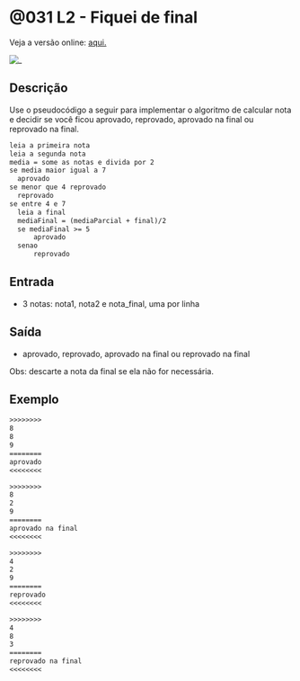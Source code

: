 # @031 L2 - Fiquei de final

Veja a versão online: [aqui.](https://github.com/qxcodefup/arcade/blob/master/base/031/Readme.md)

![_](https://raw.githubusercontent.com/qxcodefup/arcade/master/base/031/cover.jpg)

## Descrição

Use o pseudocódigo a seguir para implementar o algoritmo de calcular nota e decidir se você ficou aprovado, reprovado, aprovado na final ou reprovado na final.

```txt
leia a primeira nota
leia a segunda nota
media = some as notas e divida por 2
se media maior igual a 7
  aprovado
se menor que 4 reprovado
  reprovado
se entre 4 e 7
  leia a final
  mediaFinal = (mediaParcial + final)/2
  se mediaFinal >= 5
      aprovado
  senao
      reprovado
```

## Entrada

- 3 notas: nota1, nota2 e nota\_final, uma por linha

## Saída

- aprovado, reprovado, aprovado na final ou reprovado na final  

Obs: descarte a nota da final se ela não for necessária.

## Exemplo

```txt
>>>>>>>>
8
8
9
========
aprovado
<<<<<<<<

>>>>>>>>
8
2
9
========
aprovado na final
<<<<<<<<

>>>>>>>>
4
2
9
========
reprovado
<<<<<<<<

>>>>>>>>
4
8
3
========
reprovado na final
<<<<<<<<
```
